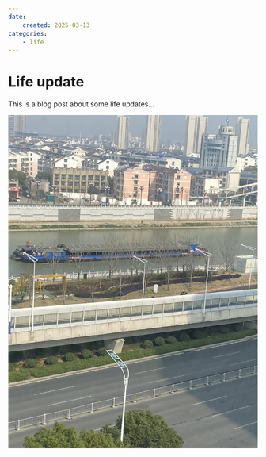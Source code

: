 ```yaml
---
date:
    created: 2025-03-13
categories:
    - life
---
```


# Life update

This is a blog post about some life updates...

![home](life_home.png)

